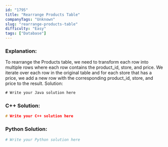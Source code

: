```yaml
---
id: "1795"
title: "Rearrange Products Table"
companyTags: "Unknown"
slug: "rearrange-products-table"
difficulty: "Easy"
tags: ["Database"]
---
```


### Explanation:
To rearrange the Products table, we need to transform each row into multiple rows where each row contains the product_id, store, and price. We iterate over each row in the original table and for each store that has a price, we add a new row with the corresponding product_id, store, and price to the result.
 Solution:
```java
# Write your Java solution here
```

### C++ Solution:
```cpp
# Write your C++ solution here
```

### Python Solution:
```python
# Write your Python solution here
```